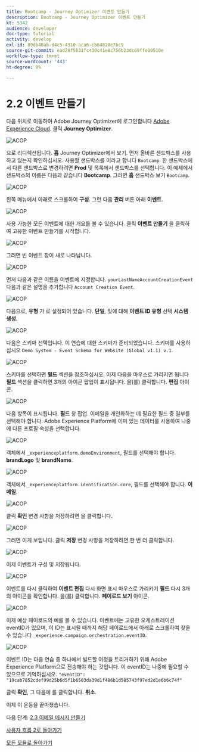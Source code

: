 ```yaml
---
title: Bootcamp - Journey Optimizer 이벤트 만들기
description: Bootcamp - Journey Optimizer 이벤트 만들기
kt: 5342
audience: developer
doc-type: tutorial
activity: develop
exl-id: 89db40ab-d4c5-4310-aca6-cb64828e7bc9
source-git-commit: ead28f5631fc430c41e8c756b23dc69ffe19510e
workflow-type: tm+mt
source-wordcount: '443'
ht-degree: 0%

---
```


# 2.2 이벤트 만들기

다음 위치로 이동하여 Adobe Journey Optimizer에 로그인합니다 [Adobe Experience Cloud](https://experience.adobe.com). 클릭 **Journey Optimizer**.

![ACOP](./images/acophome.png)

으로 리디렉션됩니다. **홈**  Journey Optimizer에서 보기. 먼저 올바른 샌드박스를 사용하고 있는지 확인하십시오. 사용할 샌드박스를 이라고 합니다 `Bootcamp`. 한 샌드박스에서 다른 샌드박스로 변경하려면 **Prod** 및 목록에서 샌드박스를 선택합니다. 이 예제에서 샌드박스의 이름은 다음과 같습니다 **Bootcamp**. 그러면 **홈** 샌드박스 보기 `Bootcamp`.

![ACOP](./images/acoptriglp.png)

왼쪽 메뉴에서 아래로 스크롤하여 **구성**. 그런 다음 **관리** 버튼 아래 **이벤트**.

![ACOP](./images/acopmenu.png)

사용 가능한 모든 이벤트에 대한 개요를 볼 수 있습니다. 클릭 **이벤트 만들기** 을 클릭하여 고유한 이벤트 만들기를 시작합니다.

![ACOP](./images/emptyevent.png)

그러면 빈 이벤트 창이 새로 나타납니다.

![ACOP](./images/emptyevent1.png)

먼저 다음과 같은 이름을 이벤트에 지정합니다. `yourLastNameAccountCreationEvent` 다음과 같은 설명을 추가합니다 `Account Creation Event`.

![ACOP](./images/eventdescription.png)

다음으로, **유형** 가 로 설정되어 있습니다. **단일**, 및에 대해 **이벤트 ID 유형** 선택 **시스템 생성**.

![ACOP](./images/eventidtype.png)

다음은 스키마 선택입니다. 이 연습에 대한 스키마가 준비되었습니다. 스키마를 사용하십시오 `Demo System - Event Schema for Website (Global v1.1) v.1`.

![ACOP](./images/eventschema.png)

스키마를 선택하면 **필드** 섹션을 참조하십시오. 이제 다음을 마우스로 가리키면 됩니다 **필드** 섹션을 클릭하면 3개의 아이콘 팝업이 표시됩니다. 을(를) 클릭합니다. **편집** 아이콘.

![ACOP](./images/eventpayload.png)

다음 항목이 표시됩니다. **필드** 창 팝업. 이메일을 개인화하는 데 필요한 필드 중 일부를 선택해야 합니다.  Adobe Experience Platform에 이미 있는 데이터를 사용하여 나중에 다른 프로필 속성을 선택합니다.

![ACOP](./images/eventfields.png)

객체에서 `_experienceplatform.demoEnvironment`, 필드를 선택해야 합니다. **brandLogo** 및 **brandName**.

![ACOP](./images/eventpayloadbr.png)

객체에서 `_experienceplatform.identification.core`, 필드를 선택해야 합니다. **이메일**.

![ACOP](./images/eventpayloadbrid.png)

클릭 **확인** 변경 사항을 저장하려면 을 클릭합니다.

![ACOP](./images/saveok.png)

그러면 이게 보입니다. 클릭 **저장** 변경 사항을 저장하려면 한 번 더 클릭합니다.

![ACOP](./images/eventsave.png)

이제 이벤트가 구성 및 저장됩니다.

![ACOP](./images/eventdone.png)

이벤트를 다시 클릭하여 **이벤트 편집** 다시 화면 표시 마우스로 가리키기 **필드** 다시 3개의 아이콘을 확인합니다. 을(를) 클릭합니다. **페이로드 보기** 아이콘.

![ACOP](./images/viewevent.png)

이제 예상 페이로드의 예를 볼 수 있습니다.
이벤트에는 고유한 오케스트레이션 eventID가 있으며, 이 ID는 표시될 때까지 해당 페이로드에서 아래로 스크롤하여 찾을 수 있습니다 `_experience.campaign.orchestration.eventID`.

![ACOP](./images/payloadeventID.png)

이벤트 ID는 다음 연습 중 하나에서 빌드할 여정을 트리거하기 위해 Adobe Experience Platform으로 전송해야 하는 것입니다. 이 eventID는 나중에 필요할 수 있으므로 기억하십시오.
`"eventID": "19cab7852cdef99d25b6d5f1b6503da39d1f486b1d585743f97ed2d1e6b6c74f"`

클릭 **확인**, 그 다음에 를 클릭합니다. **취소**.

이제 이 운동을 끝마쳤습니다.

다음 단계: [2.3 이메일 메시지 만들기](./ex3.md)

[사용자 흐름 2로 돌아가기](./uc2.md)

[모든 모듈로 돌아가기](../../overview.md)
